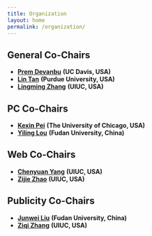 ```yaml
---
title: Organization
layout: home
permalink: /organization/
---
```


## General Co-Chairs

* [**Prem Devanbu**](https://web.cs.ucdavis.edu/~devanbu/) **(UC Davis, USA)**  
* [**Lin Tan**](https://www.cs.purdue.edu/homes/lintan/) **(Purdue University, USA)**  
* [**Lingming Zhang**](http://lingming.cs.illinois.edu/) **(UIUC, USA)**

## PC Co-Chairs

* [**Kexin Pei**](https://sites.google.com/site/kexinpeisite/) **(The University of Chicago, USA)**  
* [**Yiling Lou**](https://yilinglou.github.io/) **(Fudan University, China)**

## Web Co-Chairs

* [**Chenyuan Yang**](https://yangchenyuan.github.io/) **(UIUC, USA)**  
* [**Zijie Zhao**](https://zzjas.com/) **(UIUC, USA)**

## Publicity Co-Chairs

* [**Junwei Liu**](https://to-d.github.io/) **(Fudan University, China)**  
* [**Ziqi Zhang**](https://ziqi-zhang.github.io/) **(UIUC, USA)**

